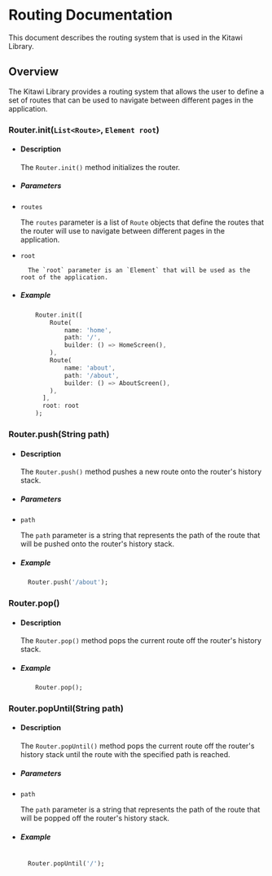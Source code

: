 # Routing Documentation

This document describes the routing system that is used in the Kitawi Library.

## Overview

The Kitawi Library provides a routing system that allows the user to define a set of routes that can be used to navigate between different pages in the application.

### Router.init(`List<Route>`, `Element root`)

- #### Description

  The `Router.init()` method initializes the router.

- ##### Parameters

- `routes`

  The `routes` parameter is a list of `Route` objects that define the routes that the router will use to navigate between different pages in the application.

- `root`

        The `root` parameter is an `Element` that will be used as the root of the application.

- ##### Example

  ```dart
      Router.init([
          Route(
              name: 'home',
              path: '/',
              builder: () => HomeScreen(),
          ),
          Route(
              name: 'about',
              path: '/about',
              builder: () => AboutScreen(),
          ),
        ],
        root: root
      );
  ```

### Router.push(String path)

- #### Description

  The `Router.push()` method pushes a new route onto the router's history stack.

- ##### Parameters

- `path`

  The `path` parameter is a string that represents the path of the route that will be pushed onto the router's history stack.

- ##### Example

  ```dart
    Router.push('/about');
  ```

### Router.pop()

- #### Description

  The `Router.pop()` method pops the current route off the router's history stack.

- ##### Example

  ```dart
      Router.pop();
  ```

### Router.popUntil(String path)

- #### Description

  The `Router.popUntil()` method pops the current route off the router's history stack until the route with the specified path is reached.

- ##### Parameters

- `path`

  The `path` parameter is a string that represents the path of the route that will be popped off the router's history stack.

- ##### Example

  ```dart

    Router.popUntil('/');

  ```
